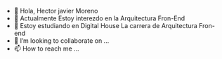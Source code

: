 - 👋 Hola, Hector javier Moreno
- 👀 Actualmente Estoy interezdo en la Arquitectura Fron-End
- 🌱 Estoy estudiando en Digital House La carrera de Arquitectura Fron-end
- 💞️ I’m looking to collaborate on ...
- 📫 How to reach me ...

<!---
cytelsystem/cytelsystem is a ✨ special ✨ repository because its `README.md` (this file) appears on your GitHub profile.
You can click the Preview link to take a look at your changes.
--->
